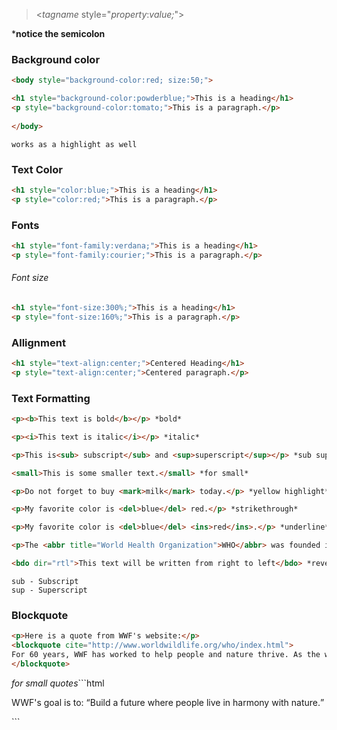 
> <_tagname_ style="_property_:_value;_">

***notice the semicolon**


### Background color
```html
<body style="background-color:red; size:50;">

<h1 style="background-color:powderblue;">This is a heading</h1>  
<p style="background-color:tomato;">This is a paragraph.</p>  
  
</body>
```
	works as a highlight as well


### Text Color
``` html
<h1 style="color:blue;">This is a heading</h1>  
<p style="color:red;">This is a paragraph.</p>
```

### Fonts
``` html
<h1 style="font-family:verdana;">This is a heading</h1>  
<p style="font-family:courier;">This is a paragraph.</p>
```
 ###### Font size
```html 
<h1 style="font-size:300%;">This is a heading</h1>  
<p style="font-size:160%;">This is a paragraph.</p>

```

### Allignment
```html
<h1 style="text-align:center;">Centered Heading</h1>  
<p style="text-align:center;">Centered paragraph.</p>

```


### Text Formatting
```html
<p><b>This text is bold</b></p> *bold*

<p><i>This text is italic</i></p> *italic*

<p>This is<sub> subscript</sub> and <sup>superscript</sup></p> *sub super script*

<small>This is some smaller text.</small> *for small*

<p>Do not forget to buy <mark>milk</mark> today.</p> *yellow highlight*

<p>My favorite color is <del>blue</del> red.</p> *strikethrough*

<p>My favorite color is <del>blue</del> <ins>red</ins>.</p> *underline*

<p>The <abbr title="World Health Organization">WHO</abbr> was founded in 1948.</p> *abbreviation*

<bdo dir="rtl">This text will be written from right to left</bdo> *reverse witchcraft*


```
	sub - Subscript
	sup - Superscript


### Blockquote

```html
<p>Here is a quote from WWF's website:</p>  
<blockquote cite="http://www.worldwildlife.org/who/index.html">  
For 60 years, WWF has worked to help people and nature thrive. As the world's leading conservation organization, WWF works in nearly 100 countries. At every level, we collaborate with people around the world to develop and deliver innovative solutions that protect communities, wildlife, and the places in which they live.  
</blockquote>
```
*for small quotes*```html
<p>WWF's goal is to: <q>Build a future where people live in harmony with nature.</q></p>
```

